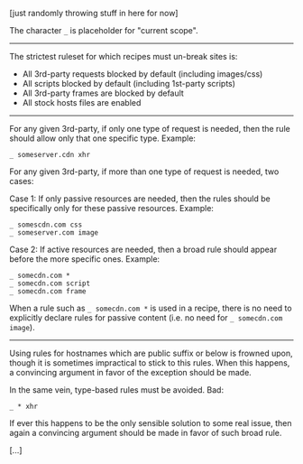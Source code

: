[just randomly throwing stuff in here for now]

The character `_` is placeholder for "current scope".

***

The strictest ruleset for which recipes must un-break sites is:

- All 3rd-party requests blocked by default (including images/css)
- All scripts blocked by default (including 1st-party scripts)
- All 3rd-party frames are blocked by default
- All stock hosts files are enabled

***

For any given 3rd-party, if only one type of request is needed, then the rule should allow only that one specific type. Example:

    _ someserver.cdn xhr

For any given 3rd-party, if more than one type of request is needed, two cases:

Case 1: If only passive resources are needed, then the rules should be specifically only for these passive resources. Example:

    _ somescdn.com css
    _ someserver.com image

Case 2: If active resources are needed, then a broad rule should appear before the more specific ones. Example:

    _ somecdn.com *
    _ somecdn.com script
    _ somecdn.com frame

When a rule such as `_ somecdn.com *` is used in a recipe, there is no need to explicitly declare rules for passive content (i.e. no need for `_ somecdn.com image`).

***

Using rules for hostnames which are public suffix or below is frowned upon, though it is sometimes impractical to stick to this rules. When this happens, a convincing argument in favor of the exception should be made.

In the same vein, type-based rules must be avoided. Bad:

    _ * xhr

If ever this happens to be the only sensible solution to some real issue, then again a convincing argument should be made in favor of such broad rule.

[...]